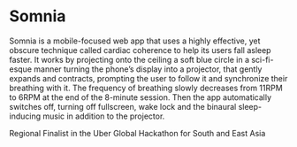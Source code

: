 # Somnia

Somnia is a mobile-focused web app that uses a highly effective, yet obscure technique called cardiac coherence to help its users fall asleep faster. It works by projecting onto the ceiling a soft blue circle in a sci-fi-esque manner turning the phone’s display into a projector, that gently expands and contracts, prompting the user to follow it and synchronize their breathing with it. The frequency of breathing slowly decreases from 11RPM to 6RPM at the end of the 8-minute session. Then the app automatically switches off, turning off fullscreen, wake lock and the binaural sleep-inducing music in addition to the projector.

Regional Finalist in the Uber Global Hackathon for South and East Asia

